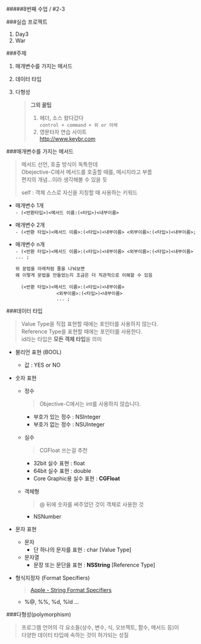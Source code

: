 #####8번째 수업 / #2-3  

###실습 프로젝트  
1. Day3  
2. War  

###주제  
1. 매개변수를 가지는 메서드  
2. 데이터 타입  
3. 다형성  

    > **그외 꿀팁**   
    > 
    > 1. 헤더, 소스 왔다갔다  
    >    ``control + command + 위 or 아래``  
    > 2. 영문타자 연습 사이트  
    >   <http://www.keybr.com>

###매개변수를 가지는 메서드  
> 메서드 선언, 호출 방식이 독특한데  
> Obejective-C에서 메서드를 호출할 때를, 메시지라고 부름  
> 편지의 개념...이라 생각해볼 수 있을 듯  
> 
> self : 객체 스스로 자신을 지칭할 때 사용하는 키워드

- 매개변수 1개  
``- (<반환타입>)<메서드 이름:(<타입>)<내부이름>``   
- 매개변수 2개  
      ``- (<반환 타입>)<메서드 이름>:(<타입>)<내부이름> <외부이름>:(<타입>)<내부이름>;``  
- 매개변수 n개  
	  ``- (<반환 타입>)<메서드 이름>:(<타입>)<내부이름> <외부이름>:(<타입>)<내부이름>  ... ;``
	  
	  위 문법을 아래처럼 줄을 나눠보면  
	  왜 이렇게 문법을 만들었는지 조금은 더 직관적으로 이해할 수 있음
	
	    (<반환 타입>)<메서드 이름>:(<타입>)<내부이름>  
	                 <외부이름>:(<타입>)<내부이름>
	                 ... ;
	                 

   
###데이터 타입  
> Value Type을 직접 표현할 때에는 포인터를 사용하지 않는다.  
> Reference Type을 표현할 때에는 포인터를 사용한다.  
> id라는 타입은 **모든 객체 타입**을 의미  

- 불리언 표현 (BOOL)  
  - 값 : YES or NO  
- 숫자 표현  
  - 정수  
      > Objective-C에서는 int를 사용하지 않습니다.  
     
     - 부호가 있는 정수 : NSInteger  
     - 부호가 없는 정수 : NSUInteger  
  - 실수  
      > CGFloat 쓰는걸 추천
  	 - 32bit 실수 표현 : float  
  	 - 64bit 실수 표현 : double  
  	 - Core Graphic용 실수 표현 : **CGFloat**  
  - 객체형  
       > @ 뒤에 숫자를 써주었던 것이 객체로 사용한 것  
       - NSNumber  
      
- 문자 표현     
  - 문자  
     - 단 하나의 문자를 표현 : char [Value Type]  
  - 문자열  
     - 문장 또는 문단을 표현 : **NSString** [Reference Type]   
- 형식지정자 (Format Specifiers)   
     > [Apple - String Format Specifiers](https://developer.apple.com/library/content/documentation/Cocoa/Conceptual/Strings/Articles/formatSpecifiers.html)    
  - %@, %%, %d, %ld ...


###다형성(polymorphism)
> 프로그램 언어의 각 요소들(상수, 변수, 식, 오브젝트, 함수, 메서드 등)이  
> 다양한 데이터 타입에 속하는 것이 허가되는 성질

